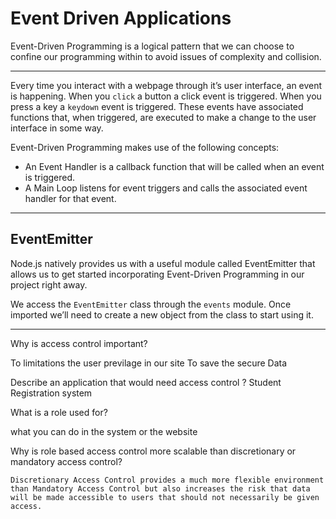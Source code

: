 # Event Driven Applications

Event-Driven Programming is a logical pattern that we can choose to confine our programming within to avoid issues of complexity and collision.

------------

Every time you interact with a webpage through it’s user interface, an event is happening. When you `click` a button a click event is triggered. When you press a key a `keydown` event is triggered. These events have associated functions that, when triggered, are executed to make a change to the user interface in some way.

Event-Driven Programming makes use of the following concepts:

- An Event Handler is a callback function that will be called when an event is triggered.
- A Main Loop listens for event triggers and calls the associated event handler for that event.

--------------

## EventEmitter 

Node.js natively provides us with a useful module called EventEmitter that allows us to get started incorporating Event-Driven Programming in our project right away. 

We access the `EventEmitter` class through the `events` module. Once imported we’ll need to create a new object from the class to start using it.

-----------------------

Why is access control important? 

To limitations the user previlage in our site To save the secure Data 

Describe an application that would need access control ?
Student Registration system 

What is a role used for? 

what you can do in the system or the website 

Why is role based access control more scalable than discretionary or mandatory access control? 

`Discretionary Access Control provides a much more flexible environment than Mandatory Access Control but also increases the risk that data will be made accessible to users that should not necessarily be given access.`


